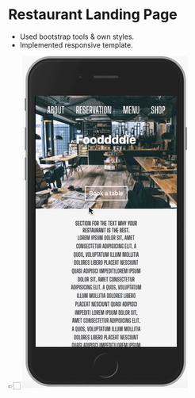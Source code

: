 # Restaurant Landing Page

- Used bootstrap tools & own styles.
- Implemented responsive template.

👉🏻 ![Demo](img/demo.gif)